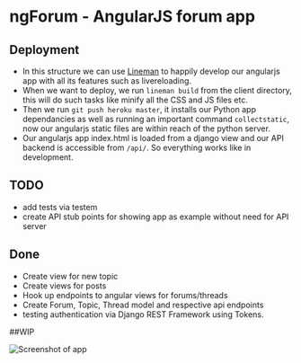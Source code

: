 # ngForum - AngularJS forum app

## Deployment
- In this structure we can use [Lineman](https://github.com/testdouble/lineman) to happily develop our angularjs app with all its features such as livereloading.
- When we want to deploy, we run `lineman build` from the client directory, this will do such tasks like minify all the CSS and JS files etc.
- Then we run `git push heroku master`, it installs our Python app dependancies as well as running an important command `collectstatic`, now our angularjs static files are within reach of the python server.
- Our angularjs app index.html is loaded from a django view and our API backend is accessible from `/api/`. So everything works like in development.

## TODO
- add tests via testem
- create API stub points for showing app as example without need for API server

## Done
- Create view for new topic
- Create views for posts
- Hook up endpoints to angular views for forums/threads
- Create Forum, Topic, Thread model and respective api endpoints
- testing authentication via Django REST Framework using Tokens.

##WIP

![Screenshot of app](http://f.cl.ly/items/1T2c2N3Q3y431w331V0a/Screen%20Shot%202013-10-02%20at%2021.49.54.png)
